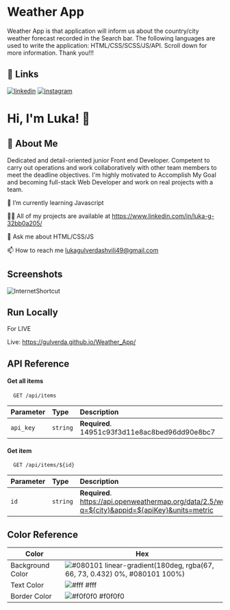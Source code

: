 
# Weather App

Weather App is that application will inform us about the country/city weather forecast recorded in the Search bar. The following languages are used to write the application: HTML/CSS/SCSS/JS/API.
Scroll down for more information.
Thank you!!!


## 🔗 Links
[![linkedin](https://img.shields.io/badge/linkedin-0A66C2?style=for-the-badge&logo=linkedin&logoColor=white)](https://www.linkedin.com/mwlite/in/luka-g-32bb0a205)
[![instagram](https://img.shields.io/badge/instagram-1DA1F2?style=for-the-badge&logo=instagram&logoColor=white)](https://instagram.com/luka.gulverdashvili?igshid=ZDdkNTZiNTM=)

# Hi, I'm Luka! 👋


## 🚀 About Me
Dedicated and detail-oriented junior Front end Developer. Competent to carry out operations and work collaboratively with other team members to meet the deadline objectives. I'm highly motivated to Accomplish My Goal and becoming full-stack Web Developer and work on real projects with a team. 

🌱 I’m currently learning Javascript

👨‍💻 All of my projects are available at https://www.linkedin.com/in/luka-g-32bb0a205/

💬 Ask me about HTML/CSS/JS

📫 How to reach me lukagulverdashvili49@gmail.com


## Screenshots

![InternetShortcut](https://cdn.discordapp.com/attachments/748660175467970603/1082679996490973285/image.png)


## Run Locally

For LIVE

Live: https://gulverda.github.io/Weather_App/


## API Reference

#### Get all items

```http
  GET /api/items
```

| Parameter | Type     | Description                |
| :-------- | :------- | :------------------------- |
| `api_key` | `string` | **Required**. 14951c93f3d11e8ac8bed96dd90e8bc7 |

#### Get item

```http
  GET /api/items/${id}
```

| Parameter | Type     | Description                       |
| :-------- | :------- | :-------------------------------- |
| `id`      | `string` | **Required**. https://api.openweathermap.org/data/2.5/weather?q=${city}&appid=${apiKey}&units=metric |



## Color Reference

| Color             | Hex                                                                |
| ----------------- | ------------------------------------------------------------------ |
| Background Color | ![#080101](https://via.placeholder.com/10/080101?text=+) linear-gradient(180deg, rgba(67, 66, 73, 0.432) 0%,  #080101 100%) |
| Text Color | ![#fff](https://via.placeholder.com/10/fff?text=+) #fff |
| Border Color | ![#f0f0f0](https://via.placeholder.com/10/f0f0f?text=+) #f0f0f0 |

